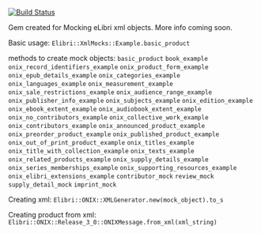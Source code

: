 [![Build Status](https://secure.travis-ci.org/elibri/elibri_onix_mocks.png?branch=master)](http://travis-ci.org/elibri/elibri_onix_mocks)

Gem created for Mocking eLibri xml objects.
More info coming soon.

Basic usage:
``Elibri::XmlMocks::Example.basic_product``

methods to create mock objects:
`basic_product` `book_example` `onix_record_identifiers_example` `onix_product_form_example`
`onix_epub_details_example` `onix_categories_example` `onix_languages_example`
`onix_measurement_example` `onix_sale_restrictions_example` `onix_audience_range_example`
`onix_publisher_info_example` `onix_subjects_example` `onix_edition_example` `onix_ebook_extent_example`
`onix_audiobook_extent_example` `onix_no_contributors_example` `onix_collective_work_example`
`onix_contributors_example` `onix_announced_product_example` `onix_preorder_product_example`
`onix_published_product_example` `onix_out_of_print_product_example` `onix_titles_example`
`onix_title_with_collection_example` `onix_texts_example` `onix_related_products_example`
`onix_supply_details_example` `onix_series_memberships_example` `onix_supporting_resources_example`
`onix_elibri_extensions_example` `contributor_mock` `review_mock` `supply_detail_mock` `imprint_mock`

Creating xml:
``Elibri::ONIX::XMLGenerator.new(mock_object).to_s``

Creating product from xml:
``Elibri::ONIX::Release_3_0::ONIXMessage.from_xml(xml_string)``